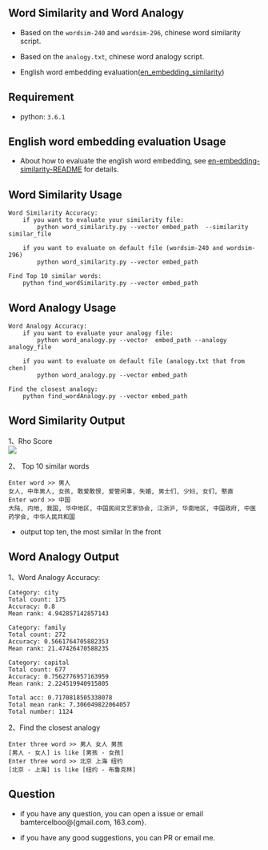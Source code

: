 
##  Word Similarity  and Word Analogy ##

- Based on the `wordsim-240` and `wordsim-296`, chinese word similarity script.

- Based on the `analogy.txt`, chinese word analogy script.

- English word embedding evaluation([en_embedding_similarity](https://github.com/bamtercelboo/Word_Similarity_and_Word_Analogy/tree/master/en_embedding_similarity))

## Requirement ##

- python: `3.6.1`

## English word embedding evaluation Usage ##

- About how to evaluate the english word embedding, see  [en-embedding-similarity-README](https://github.com/bamtercelboo/Word_Similarity_and_Word_Analogy/tree/master/en_embedding_similarity) for details.

## Word Similarity Usage ##

	Word Similarity Accuracy:
	    if you want to evaluate your similarity file:
	        python word_similarity.py --vector embed_path  --similarity similar_file  

	    if you want to evaluate on default file (wordsim-240 and wordsim-296)
	        python word_similarity.py --vector embed_path

	Find Top 10 similar words:
	    python find_wordSimilarity.py --vector embed_path


## Word Analogy Usage ##

	Word Analogy Accuracy:
	    if you want to evaluate your analogy file:
	        python word_analogy.py --vector  embed_path --analogy analogy_file

	    if you want to evaluate on default file (analogy.txt that from chen)
	        python word_analogy.py --vector embed_path

	Find the closest analogy:
	    python find_wordAnalogy.py --vector embed_path

## Word Similarity  Output ##

1、Rho Score  
![](https://i.imgur.com/8w20K4H.jpg)

2、 Top 10 similar words  
 
	Enter word >> 男人
	女人, 中年男人, 女孩, 敢爱敢恨, 爱管闲事, 失婚, 男士们, 少妇, 女们, 憨直
	Enter word >> 中国
	大陆, 内地, 我国, 华中地区, 中国民间文艺家协会, 江浙沪, 华南地区, 中国政府, 中医药学会, 中华人民共和国
	
- output top ten, the most similar In the front
	
## Word Analogy  Output ##

1、Word Analogy Accuracy:
	
	Category: city
	Total count: 175
	Accuracy: 0.8
	Mean rank: 4.942857142857143

	Category: family
	Total count: 272
	Accuracy: 0.5661764705882353
	Mean rank: 21.47426470588235

	Category: capital
	Total count: 677
	Accuracy: 0.7562776957163959
	Mean rank: 2.224519940915805

	Total acc: 0.7170818505338078
	Total mean rank: 7.306049822064057
	Total number: 1124  


2、Find the closest analogy  

	Enter three word >> 男人 女人 男孩
	[男人 - 女人] is like [男孩 - 女孩]
	Enter three word >> 北京 上海 纽约
	[北京 - 上海] is like [纽约 - 布鲁克林]


## Question ##

- if you have any question, you can open a issue or email bamtercelboo@{gmail.com, 163.com}.

- if you have any good suggestions, you can PR or email me.
